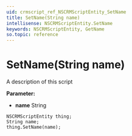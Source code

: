 ```yaml
---
uid: crmscript_ref_NSCRMScriptEntity_SetName
title: SetName(String name)
intellisense: NSCRMScriptEntity.SetName
keywords: NSCRMScriptEntity, GetName
so.topic: reference
---
```


# SetName(String name)

A description of this script

**Parameter:** 
 - **name** String

```crmscript
NSCRMScriptEntity thing;
String name;
thing.SetName(name);
```

